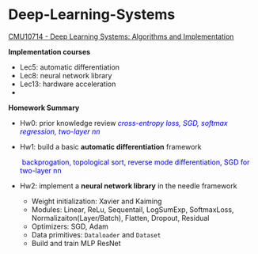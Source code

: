 # Deep-Learning-Systems
[CMU10714 - Deep Learning Systems: Algorithms and Implementation](https://dlsyscourse.org/)

**Implementation courses**

- Lec5: automatic differentiation
- Lec8: neural network library
- Lec13: hardware acceleration
- 

**Homework Summary**

- Hw0: prior knowledge review
  <span style="color:blue">*cross-entropy loss, SGD, softmax regression, two-layer nn* </span>
  
- Hw1: build a basic **automatic differentiation** framework

  <span style="color:blue"> backprogation, topological sort, reverse mode differentiation, SGD for two-layer nn</span>

- Hw2: implement a **neural network library** in the needle framework

  - Weight initialization: Xavier and Kaiming
  - Modules: Linear, ReLu, Sequentail, LogSumExp, SoftmaxLoss, Normalizaiton(Layer/Batch), Flatten, Dropout, Residual
  - Optimizers: SGD, Adam
  - Data primitives: `Dataloader` and `Dataset`
  - Build and train MLP ResNet

  